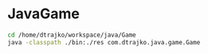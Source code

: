 # JavaGame

```bash
cd /home/dtrajko/workspace/java/Game
java -classpath ./bin:./res com.dtrajko.java.game.Game
```
